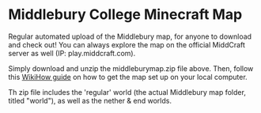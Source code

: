# Middlebury College Minecraft Map
Regular automated upload of the Middlebury map, for anyone to download and check out!
You can always explore the map on the official MiddCraft server as well (IP: play.middcraft.com).

Simply download and unzip the middleburymap.zip file above.
Then, follow this [WikiHow guide](https://www.wikihow.com/Play-a-Custom-Minecraft-Map) on how to get the map set up on your local computer.

Th zip file includes the 'regular' world (the actual Middlebury map folder, titled "world"), as well as the nether & end worlds.

